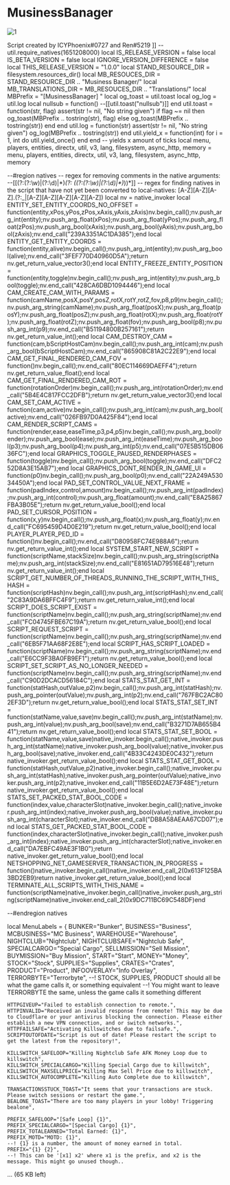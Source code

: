# MusinessBanager





![1](https://user-images.githubusercontent.com/119082780/216776648-7dba61f9-b7c6-4d8c-b008-3bb2c700edeb.PNG)








Script created by ICYPhoenix#0727 and Ren#5219
]]
--util.require_natives(1651208000)
local IS_RELEASE_VERSION <const> = false
local IS_BETA_VERSION <const> = false
local IGNORE_VERSION_DIFFERENCE <const> = false
local THIS_RELEASE_VERSION <const> = "1.0.0"
local STAND_RESOURCE_DIR = filesystem.resources_dir()
local MB_RESOUCES_DIR = STAND_RESOURCE_DIR .. "Musiness Banager/"
local MB_TRANSLATIONS_DIR = MB_RESOUCES_DIR .. "Translations/"
local MBPrefix = "[MusinessBanager] "
local og_toast = util.toast
local og_log = util.log
local nullsub = function() --[[util.toast("nullsub")]] end
util.toast = function(str, flag) assert(str != nil, "No string given") if flag ~= nil then og_toast(MBPrefix .. tostring(str), flag) else og_toast(MBPrefix .. tostring(str)) end end
util.log = function(str) assert(str != nil, "No string given") og_log(MBPrefix .. tostring(str)) end
util.yield_x = function(int) for i = 1, int do util.yield_once() end end -- yields x amount of ticks
local menu, players, entities, directx, util, v3, lang, filesystem, async_http, memory = menu, players, entities, directx, util, v3, lang, filesystem, async_http, memory

--#region natives
-- regex for removing comments in the native arguments: --\[\[(?:(?:\w)|(?:\d)|\*)*(?: \((?:(?:\w)|(?:\d)|\*)*\))*\]\] 
-- regex for finding natives in the script that have not yet been converted to local-natives: [A-Z][A-Z][A-Z]\.(?:_|[A-Z][A-Z][A-Z][A-Z][A-Z])
local nv = native_invoker
local ENTITY_SET_ENTITY_COORDS_NO_OFFSET                                = function(entity,xPos,yPos,zPos,xAxis,yAxis,zAxis)nv.begin_call();nv.push_arg_int(entity);nv.push_arg_float(xPos);nv.push_arg_float(yPos);nv.push_arg_float(zPos);nv.push_arg_bool(xAxis);nv.push_arg_bool(yAxis);nv.push_arg_bool(zAxis);nv.end_call("239A3351AC1DA385");end
local ENTITY_GET_ENTITY_COORDS                                          = function(entity,alive)nv.begin_call();nv.push_arg_int(entity);nv.push_arg_bool(alive);nv.end_call("3FEF770D40960D5A");return nv.get_return_value_vector3();end
local ENTITY_FREEZE_ENTITY_POSITION                                     = function(entity,toggle)nv.begin_call();nv.push_arg_int(entity);nv.push_arg_bool(toggle);nv.end_call("428CA6DBD1094446");end
local CAM_CREATE_CAM_WITH_PARAMS                                        = function(camName,posX,posY,posZ,rotX,rotY,rotZ,fov,p8,p9)nv.begin_call();nv.push_arg_string(camName);nv.push_arg_float(posX);nv.push_arg_float(posY);nv.push_arg_float(posZ);nv.push_arg_float(rotX);nv.push_arg_float(rotY);nv.push_arg_float(rotZ);nv.push_arg_float(fov);nv.push_arg_bool(p8);nv.push_arg_int(p9);nv.end_call("B51194800B257161");return nv.get_return_value_int();end
local CAM_DESTROY_CAM                                                   = function(cam,bScriptHostCam)nv.begin_call();nv.push_arg_int(cam);nv.push_arg_bool(bScriptHostCam);nv.end_call("865908C81A2C22E9");end
local CAM_GET_FINAL_RENDERED_CAM_FOV                                    = function()nv.begin_call();nv.end_call("80EC114669DAEFF4");return nv.get_return_value_float();end
local CAM_GET_FINAL_RENDERED_CAM_ROT                                    = function(rotationOrder)nv.begin_call();nv.push_arg_int(rotationOrder);nv.end_call("5B4E4C817FCC2DFB");return nv.get_return_value_vector3();end
local CAM_SET_CAM_ACTIVE                                                = function(cam,active)nv.begin_call();nv.push_arg_int(cam);nv.push_arg_bool(active);nv.end_call("026FB97D0A425F84");end
local CAM_RENDER_SCRIPT_CAMS                                            = function(render,ease,easeTime,p3,p4,p5)nv.begin_call();nv.push_arg_bool(render);nv.push_arg_bool(ease);nv.push_arg_int(easeTime);nv.push_arg_bool(p3);nv.push_arg_bool(p4);nv.push_arg_int(p5);nv.end_call("07E5B515DB0636FC");end
local GRAPHICS_TOGGLE_PAUSED_RENDERPHASES                               = function(toggle)nv.begin_call();nv.push_arg_bool(toggle);nv.end_call("DFC252D8A3E15AB7");end
local GRAPHICS_DONT_RENDER_IN_GAME_UI                                   = function(p0)nv.begin_call();nv.push_arg_bool(p0);nv.end_call("22A249A53034450A");end
local PAD_SET_CONTROL_VALUE_NEXT_FRAME                                  = function(padIndex,control,amount)nv.begin_call();nv.push_arg_int(padIndex);nv.push_arg_int(control);nv.push_arg_float(amount);nv.end_call("E8A25867FBA3B05E");return nv.get_return_value_bool();end
local PAD_SET_CURSOR_POSITION                                           = function(x,y)nv.begin_call();nv.push_arg_float(x);nv.push_arg_float(y);nv.end_call("FC695459D4D0E219");return nv.get_return_value_bool();end
local PLAYER_PLAYER_PED_ID                                              = function()nv.begin_call();nv.end_call("D80958FC74E988A6");return nv.get_return_value_int();end
local SYSTEM_START_NEW_SCRIPT                                           = function(scriptName,stackSize)nv.begin_call();nv.push_arg_string(scriptName);nv.push_arg_int(stackSize);nv.end_call("E81651AD79516E48");return nv.get_return_value_int();end
local SCRIPT_GET_NUMBER_OF_THREADS_RUNNING_THE_SCRIPT_WITH_THIS_HASH    = function(scriptHash)nv.begin_call();nv.push_arg_int(scriptHash);nv.end_call("2C83A9DA6BFFC4F9");return nv.get_return_value_int();end
local SCRIPT_DOES_SCRIPT_EXIST                                          = function(scriptName)nv.begin_call();nv.push_arg_string(scriptName);nv.end_call("FC04745FBE67C19A");return nv.get_return_value_bool();end
local SCRIPT_REQUEST_SCRIPT                                             = function(scriptName)nv.begin_call();nv.push_arg_string(scriptName);nv.end_call("6EB5F71AA68F2E8E");end
local SCRIPT_HAS_SCRIPT_LOADED                                          = function(scriptName)nv.begin_call();nv.push_arg_string(scriptName);nv.end_call("E6CC9F3BA0FB9EF1");return nv.get_return_value_bool();end
local SCRIPT_SET_SCRIPT_AS_NO_LONGER_NEEDED                             = function(scriptName)nv.begin_call();nv.push_arg_string(scriptName);nv.end_call("C90D2DCACD56184C");end
local STATS_STAT_GET_INT                                                = function(statHash,outValue,p2)nv.begin_call();nv.push_arg_int(statHash);nv.push_arg_pointer(outValue);nv.push_arg_int(p2);nv.end_call("767FBC2AC802EF3D");return nv.get_return_value_bool();end
local STATS_STAT_SET_INT                                                = function(statName,value,save)nv.begin_call();nv.push_arg_int(statName);nv.push_arg_int(value);nv.push_arg_bool(save);nv.end_call("B3271D7AB655B441");return nv.get_return_value_bool();end
local STATS_STAT_SET_BOOL                                               = function(statName,value,save)native_invoker.begin_call();native_invoker.push_arg_int(statName);native_invoker.push_arg_bool(value);native_invoker.push_arg_bool(save);native_invoker.end_call("4B33C4243DE0C432");return native_invoker.get_return_value_bool();end
local STATS_STAT_GET_BOOL                                               = function(statHash,outValue,p2)native_invoker.begin_call();native_invoker.push_arg_int(statHash);native_invoker.push_arg_pointer(outValue);native_invoker.push_arg_int(p2);native_invoker.end_call("11B5E6D2AE73F48E");return native_invoker.get_return_value_bool();end
local STATS_SET_PACKED_STAT_BOOL_CODE                                   = function(index,value,characterSlot)native_invoker.begin_call();native_invoker.push_arg_int(index);native_invoker.push_arg_bool(value);native_invoker.push_arg_int(characterSlot);native_invoker.end_call("DB8A58AEAA67CD07");end
local STATS_GET_PACKED_STAT_BOOL_CODE                                   = function(index,characterSlot)native_invoker.begin_call();native_invoker.push_arg_int(index);native_invoker.push_arg_int(characterSlot);native_invoker.end_call("DA7EBFC49AE3F1B0");return native_invoker.get_return_value_bool();end
local NETSHOPPING_NET_GAMESERVER_TRANSACTION_IN_PROGRESS                = function()native_invoker.begin_call()native_invoker.end_call_2(0x613F125BA3BD2EB9)return native_invoker.get_return_value_bool();end
local TERMINATE_ALL_SCRIPTS_WITH_THIS_NAME                              = function(scriptName)native_invoker.begin_call()native_invoker.push_arg_string(scriptName)native_invoker.end_call_2(0x9DC711BC69C548DF)end

--#endregion natives

local MenuLabels = {
    BUNKER="Bunker",
    BUSINESS="Business",
    MCBUSINESS="MC Business",
    WAREHOUSE="Warehouse",
    NIGHTCLUB="Nightclub",
    NIGHTCLUBSAFE="Nightclub Safe",
    SPECIALCARGO="Special Cargo",
    SELLMISSION="Sell Mission",
    BUYMISSION="Buy Mission",
    START="Start",
    MONEY="Money",
    STOCK="Stock",
    SUPPLIES="Supplies",
    CRATES="Crates",
    PRODUCT="Product",
    INFOOVERLAY="Info Overlay",
    TERRORBYTE="Terrorbyte",
    --! STOCK, SUPPLIES, PRODUCT should all be what the game calls it, or something equivalent
    --! You might want to leave TERRORBYTE the same, unless the game calls it something different

    HTTPGIVEUP="Failed to establish connection to remote.",
    HTTPINVALID="Received an invalid response from remote! This may be due to Cloudflare or your antivirus blocking the connection. Please either establish a new VPN connection, and or switch networks.",
    HTTPFAILSAFE="Activating Killswitches due to failsafe.",
    SCRIPTOUTOFDATE="Script is out of date! Please restart the script to get the latest from the repository!",

    KILLSWITCH_SAFELOOP="Killing Nightclub Safe AFK Money Loop due to killswitch",
    KILLSWITCH_SPECIALCARGO="Killing Special Cargo due to killswitch",
    KILLSWITCH_MAXSELLPRICE="Killing Max Sell Price due to killswitch",
    KILLSWITCH_AUTOCOMPLETE="Killing Auto Complete due to killswitch",

    TRANSACTIONSSTUCK_TOAST="It seems that your transactions are stuck. Please switch sessions or restart the game.",
    BEALONE_TOAST="There are too many players in your lobby! Triggering bealone",

    PREFIX_SAFELOOP="[Safe Loop] {1}",
    PREFIX_SPECIALCARGO="[Special Cargo] {1}",
    PREFIX_TOTALEARNED="Total Earned: {1}",
    PREFIX_MOTD="MOTD: {1}",
    --! {1} is a number, the amount of money earned in total.
    PREFIX="{1} {2}",
    --! This can be '[x1] x2' where x1 is the prefix, and x2 is the message. This might go unused though..
... (65 KB left)

